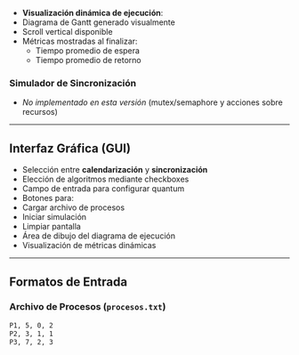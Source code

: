 
-  **Visualización dinámica de ejecución**:
- Diagrama de Gantt generado visualmente
- Scroll vertical disponible
- Métricas mostradas al finalizar:
  - Tiempo promedio de espera
  - Tiempo promedio de retorno

###  Simulador de Sincronización
-  *No implementado en esta versión* (mutex/semaphore y acciones sobre recursos)

---

##  Interfaz Gráfica (GUI)
- Selección entre **calendarización** y **sincronización**
- Elección de algoritmos mediante checkboxes
- Campo de entrada para configurar quantum
- Botones para:
- Cargar archivo de procesos
- Iniciar simulación
- Limpiar pantalla
- Área de dibujo del diagrama de ejecución
- Visualización de métricas dinámicas

---

## Formatos de Entrada

### Archivo de Procesos (`procesos.txt`)
```txt
P1, 5, 0, 2
P2, 3, 1, 1
P3, 7, 2, 3
